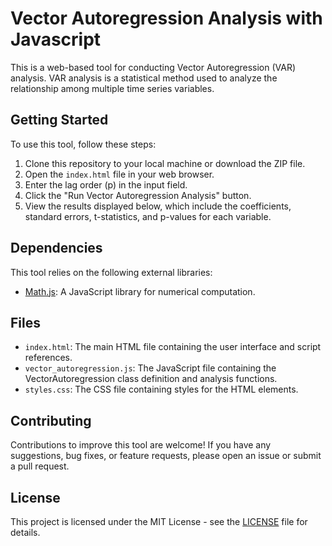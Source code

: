 # Vector Autoregression Analysis with Javascript

This is a web-based tool for conducting Vector Autoregression (VAR) analysis. VAR analysis is a statistical method used to analyze the relationship among multiple time series variables.

## Getting Started

To use this tool, follow these steps:

1. Clone this repository to your local machine or download the ZIP file.
2. Open the `index.html` file in your web browser.
3. Enter the lag order (p) in the input field.
4. Click the "Run Vector Autoregression Analysis" button.
5. View the results displayed below, which include the coefficients, standard errors, t-statistics, and p-values for each variable.

## Dependencies

This tool relies on the following external libraries:

- [Math.js](https://mathjs.org/): A JavaScript library for numerical computation.

## Files

- `index.html`: The main HTML file containing the user interface and script references.
- `vector_autoregression.js`: The JavaScript file containing the VectorAutoregression class definition and analysis functions.
- `styles.css`: The CSS file containing styles for the HTML elements.

## Contributing

Contributions to improve this tool are welcome! If you have any suggestions, bug fixes, or feature requests, please open an issue or submit a pull request.

## License

This project is licensed under the MIT License - see the [LICENSE](LICENSE) file for details.
